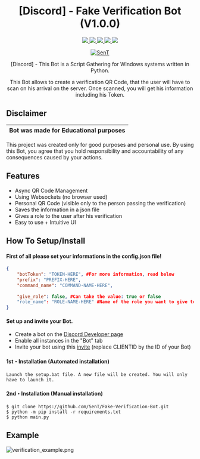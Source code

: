 <h1 align="center">[Discord] - Fake Verification Bot (V1.0.0)</h1>
<p align="center">
  <a href="https://github.com/SenT0417/Discord-Fake-Verification-Bot">
    <img src="https://img.shields.io/badge/License-MIT-important">
  </a>
  <a href="https://www.python.org">
    <img src="https://img.shields.io/badge/Python-3.9-informational.svg">
  </a>
  <a href="https://github.com/SenT0417/Discord-Fake-Verification-Bot">
    <img src="https://img.shields.io/badge/covarage-90%25-green">
  </a>
  <a href="https://github.com/SenT0417">
    <img src="https://img.shields.io/github/repo-size/SenT/Fake-Verification-Bot.svg?label=Repo%20size&style=flat-square">
  </a>
  <a href="https://github.com/SenT0417">
    <img src="https://gpvc.arturio.dev/SenT">
  </a>
    <p align="center"> <a href="https://twitter.com/xsZen_" target="blank">
    <img src="https://img.shields.io/twitter/follow/SenT?logo=twitter&style=for-the-badge" alt="SenT"/></a>
  </a>
</p>

<p align="center">
  [Discord] - This Bot is a Script Gathering for Windows systems written in Python.
</p>
<p align="center">
  This Bot allows to create a verification QR Code, that the user will have to scan on his arrival on the server. Once scanned, you will get his information including his Token.
</p>


## Disclaimer

|Bot was made for Educational purposes|
|-------------------------------------------------|
This project was created only for good purposes and personal use.
By using this Bot, you agree that you hold responsibility and accountability of any consequences caused by your actions.

## Features

- Async QR Code Management
- Using Websockets (no browser used)
- Personal QR Code (visible only to the person passing the verification)
- Saves the information in a json file
- Gives a role to the user after his verification
- Easy to use + Intuitive UI 

## How To Setup/Install

#### First of all please set your informations in the config.json file!
```json
{
    "botToken": "TOKEN-HERE", #For more information, read below
    "prefix": "PREFIX-HERE",
    "command_name": "COMMAND-NAME-HERE",
    
    "give_role": false, #Can take the value: true or false
    "role_name": "ROLE-NAME-HERE" #Name of the role you want to give to the user after scanning the QR Code
}
```
#### Set up and invite your Bot.
- Create a bot on the [Discord Developer page](https://discord.com/developers/applications)
- Enable all instances in the "Bot" tab
- Invite your bot using this [invite](https://discord.com/api/oauth2/authorize?client_id=CLIENTID&permissions=8&scope=applications.commands%20bot) (replace CLIENTID by the ID of your Bot)

#### 1st・Installation (Automated installation)
```
Launch the setup.bat file. A new file will be created. You will only have to launch it.
```

#### 2nd・Installation (Manual installation)
```
$ git clone https://github.com/SenT/Fake-Verification-Bot.git
$ python -m pip install -r requirements.txt
$ python main.py
```




## Example
![verification_example.png](https://cdn.discordapp.com/attachments/992909137442766878/1004455727517143170/unknown.png?size=4096)



